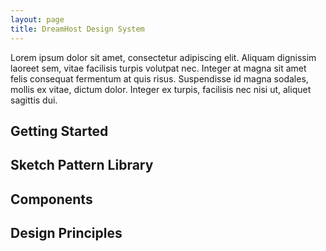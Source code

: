 ```yaml
---
layout: page
title: DreamHost Design System
---
```


<p class="t-4">Lorem ipsum dolor sit amet, consectetur adipiscing elit. Aliquam dignissim laoreet sem, vitae facilisis turpis volutpat nec. Integer at magna sit amet felis consequat fermentum at quis risus. Suspendisse id magna sodales, mollis ex vitae, dictum dolor. Integer ex turpis, facilisis nec nisi ut, aliquet sagittis dui.</p>

## Getting Started

## Sketch Pattern Library

## Components

## Design Principles